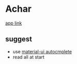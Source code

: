 # Achar

[app link](http://mohsen12999.github.io/achar)

## suggest

- use [material-ui autocmplete](https://material-ui.com/components/autocomplete/)
- read all at start
